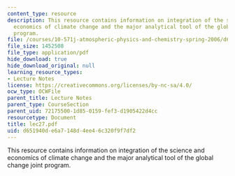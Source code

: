 ```yaml
---
content_type: resource
description: This resource contains information on integration of the science and
  economics of climate change and the major analytical tool of the global change joint
  program.
file: /courses/10-571j-atmospheric-physics-and-chemistry-spring-2006/d651940de6a7148d4ee46c320f9f7df2_lec27.pdf
file_size: 1452508
file_type: application/pdf
hide_download: true
hide_download_original: null
learning_resource_types:
- Lecture Notes
license: https://creativecommons.org/licenses/by-nc-sa/4.0/
ocw_type: OCWFile
parent_title: Lecture Notes
parent_type: CourseSection
parent_uid: 72175500-1d85-0159-fef3-d1905422d4cc
resourcetype: Document
title: lec27.pdf
uid: d651940d-e6a7-148d-4ee4-6c320f9f7df2
---
```

This resource contains information on integration of the science and economics of climate change and the major analytical tool of the global change joint program.